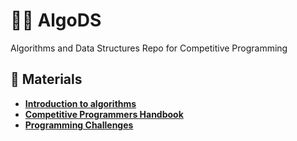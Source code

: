 # 👩‍💻 AlgoDS
Algorithms and Data Structures Repo for Competitive Programming

## 📕 Materials

- [**Introduction to algorithms**](Material/IntroductionToAlgorithms.pdf)
- [**Competitive Programmers Handbook**](Material/CompetitiveProgrammersHandbook.pdf)
- [**Programming Challenges**](Material/ProgrammingChallenges.pdf)